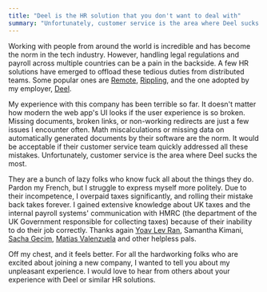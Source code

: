 ```yaml
---
title: "Deel is the HR solution that you don't want to deal with"
summary: "Unfortunately, customer service is the area where Deel sucks the most. Due to their incompetence, I overpaid taxes significantly, and rolling their mistake back takes forever."
---
```


Working with people from around the world is incredible and has become the norm in the tech industry. However, handling legal regulations and payroll across multiple countries can be a pain in the backside. A few HR solutions have emerged to offload these tedious duties from distributed teams. Some popular ones are [Remote](https://remote.com), [Rippling](https://www.rippling.com), and the one adopted by my employer, [Deel](https://www.deel.com).

My experience with this company has been terrible so far. It doesn't matter how modern the web app's UI looks if the user experience is so broken. Missing documents, broken links, or non-working redirects are just a few issues I encounter often. Math miscalculations or missing data on automatically generated documents by their software are the norm. It would be acceptable if their customer service team quickly addressed all these mistakes. Unfortunately, customer service is the area where Deel sucks the most.

They are a bunch of lazy folks who know fuck all about the things they do. Pardon my French, but I struggle to express myself more politely. Due to their incompetence, I overpaid taxes significantly, and rolling their mistake back takes forever. I gained extensive knowledge about UK taxes and the internal payroll systems' communication with HMRC (the department of the UK Government responsible for collecting taxes) because of their inability to do their job correctly. Thanks again [Yoav Lev Ran](https://www.linkedin.com/in/yoav-lev-ran/), Samantha Kimani, [Sacha Gecim](https://www.linkedin.com/in/sacha-gecim/), [Matias Valenzuela](https://www.linkedin.com/in/matiasvalenzuelavallejo/) and other helpless pals.

Off my chest, and it feels better. For all the hardworking folks who are excited about joining a new company, I wanted to tell you about my unpleasant experience. I would love to hear from others about your experience with Deel or similar HR solutions.
